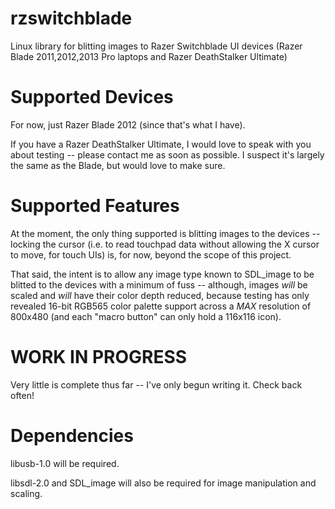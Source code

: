 rzswitchblade
=============

Linux library for blitting images to Razer Switchblade UI devices (Razer Blade 2011,2012,2013 Pro laptops and Razer DeathStalker Ultimate)

Supported Devices
=================

For now, just Razer Blade 2012 (since that's what I have).

If you have a Razer DeathStalker Ultimate, I would love to
speak with you about testing -- please contact me as soon as
possible. I suspect it's largely the same as the Blade, but
would love to make sure.

Supported Features
==================

At the moment, the only thing supported is blitting images to
the devices -- locking the cursor (i.e. to read touchpad data
without allowing the X cursor to move, for touch UIs) is, for
now, beyond the scope of this project. 

That said, the intent is to allow any image type known to 
SDL_image to be blitted to the devices with a minimum of fuss
-- although, images *will* be scaled and *will* have their color
depth reduced, because testing has only revealed 16-bit RGB565
color palette support across a *MAX* resolution of 800x480 (and
each "macro button" can only hold a 116x116 icon). 

WORK IN PROGRESS
================

Very little is complete thus far -- I've only begun writing it. 
Check back often!

Dependencies
============

libusb-1.0 will be required. 

libsdl-2.0 and SDL_image will also be required for image manipulation
and scaling. 
